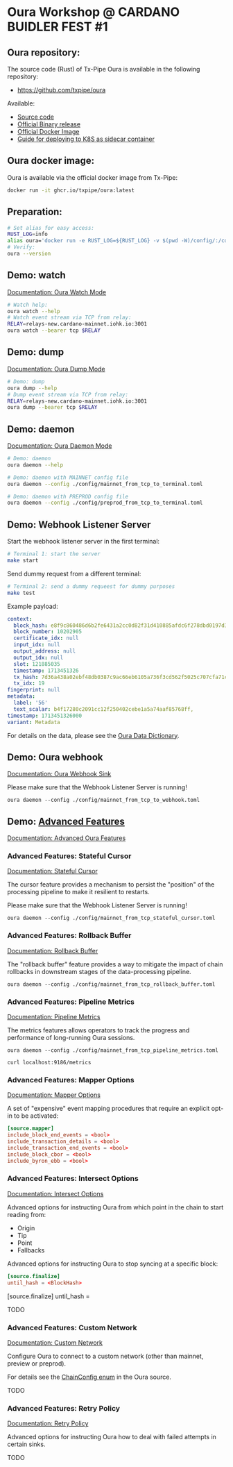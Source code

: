 # Oura Workshop @ CARDANO BUIDLER FEST #1

## Oura repository:

The source code (Rust) of Tx-Pipe Oura is available in the following repository:
- https://github.com/txpipe/oura

Available:
- [Source code](https://txpipe.github.io/oura/installation/from_source.html)
- [Official Binary release](https://txpipe.github.io/oura/installation/binary_release.html)
- [Official Docker Image](https://txpipe.github.io/oura/installation/docker.html)
- [Guide for deploying to K8S as sidecar container](https://txpipe.github.io/oura/installation/kubernetes.html)

## Oura docker image:

Oura is available via the official docker image from Tx-Pipe:

``` bash
docker run -it ghcr.io/txpipe/oura:latest
```

## Preparation:
``` bash
# Set alias for easy access:
RUST_LOG=info
alias oura='docker run -e RUST_LOG=${RUST_LOG} -v $(pwd -W)/config/:/config -p 9186:9186 -it ghcr.io/txpipe/oura:latest'
# Verify:
oura --version
```

## Demo: watch

[Documentation: Oura Watch Mode](https://txpipe.github.io/oura/usage/watch.html)

``` bash
# Watch help:
oura watch --help
# Watch event stream via TCP from relay:
RELAY=relays-new.cardano-mainnet.iohk.io:3001
oura watch --bearer tcp $RELAY
```

## Demo: dump

[Documentation: Oura Dump Mode](https://txpipe.github.io/oura/usage/dump.html)

``` bash
# Demo: dump
oura dump --help
# Dump event stream via TCP from relay:
RELAY=relays-new.cardano-mainnet.iohk.io:3001
oura dump --bearer tcp $RELAY
```

## Demo: daemon

[Documentation: Oura Daemon Mode](https://txpipe.github.io/oura/usage/daemon.html)

``` bash
# Demo: daemon
oura daemon --help

# Demo: daemon with MAINNET config file
oura daemon --config ./config/mainnet_from_tcp_to_terminal.toml

# Demo: daemon with PREPROD config file
oura daemon --config ./config/preprod_from_tcp_to_terminal.toml
```

## Demo: Webhook Listener Server

Start the webhook listener server in the first terminal:

``` bash
# Terminal 1: start the server
make start
```

Send dummy request from a different terminal:

``` bash
# Terminal 2: send a dummy requeest for dummy purposes
make test
```

Example payload:

```yaml
context:
  block_hash: e8f9c860486d6b2fe6431a2cc0d82f31d410885afdc6f278dbd0197d343892af
  block_number: 10202905
  certificate_idx: null
  input_idx: null
  output_address: null
  output_idx: null
  slot: 121885035
  timestamp: 1713451326
  tx_hash: 7d36a438a02ebf48db0387c9ac66eb6105a736f3cd562f5025c707cfa71c648f
  tx_idx: 19
fingerprint: null
metadata:
  label: '56'
  text_scalar: b4f17280c2091cc12f250402cebe1a5a74aaf85768ff,
timestamp: 1713451326000
variant: Metadata
```

For details on the data, please see the [Oura Data Dictionary](https://txpipe.github.io/oura/reference/data_dictionary.html#data-dictionary).

## Demo: Oura webhook

[Documentation: Oura Webhook Sink](https://txpipe.github.io/oura/sinks/webhook.html)

Please make sure that the Webhook Listener Server is running!

```
oura daemon --config ./config/mainnet_from_tcp_to_webhook.toml
```
## Demo: [Advanced Features](https://txpipe.github.io/oura/advanced/index.html)

[Documentation: Advanced Oura Features](https://txpipe.github.io/oura/advanced/index.html)

### Advanced Features: Stateful Cursor

[Documentation: Stateful Cursor](https://txpipe.github.io/oura/advanced/stateful_cursor.html)

The cursor feature provides a mechanism to persist the "position" of the processing pipeline to make it resilient to restarts.

Please make sure that the Webhook Listener Server is running!

```
oura daemon --config ./config/mainnet_from_tcp_stateful_cursor.toml
```

### Advanced Features: Rollback Buffer

[Documentation: Rollback Buffer](https://txpipe.github.io/oura/advanced/rollback_buffer.html)

The "rollback buffer" feature provides a way to mitigate the impact of chain rollbacks in downstream stages of the data-processing pipeline.

```
oura daemon --config ./config/mainnet_from_tcp_rollback_buffer.toml
```

### Advanced Features: Pipeline Metrics

[Documentation: Pipeline Metrics](https://txpipe.github.io/oura/advanced/pipeline_metrics.html)

The metrics features allows operators to track the progress and performance of long-running Oura sessions.

```
oura daemon --config ./config/mainnet_from_tcp_pipeline_metrics.toml
```

```
curl localhost:9186/metrics
```

### Advanced Features: Mapper Options

[Documentation: Mapper Options](https://txpipe.github.io/oura/advanced/mapper_options.html)

A set of "expensive" event mapping procedures that require an explicit opt-in to be activated:

```toml
[source.mapper]
include_block_end_events = <bool>
include_transaction_details = <bool>
include_transaction_end_events = <bool>
include_block_cbor = <bool>
include_byron_ebb = <bool>
```

### Advanced Features: Intersect Options

[Documentation: Intersect Options](https://txpipe.github.io/oura/advanced/intersect_options.html)

Advanced options for instructing Oura from which point in the chain to start reading from:
- Origin
- Tip
- Point
- Fallbacks

Advanced options for instructing Oura to stop syncing at a specific block:
```toml
[source.finalize]
until_hash = <BlockHash>
```

[source.finalize]
until_hash = <BlockHash>

TODO

### Advanced Features: Custom Network

[Documentation: Custom Network](https://txpipe.github.io/oura/advanced/custom_network.html)

Configure Oura to connect to a custom network (other than mainnet, preview or preprod).

For details see the [ChainConfig enum](https://github.com/txpipe/oura/blob/0e419322dba45f81f20a71f160eabbd2bfe12c3f/src/framework/mod.rs#L71-L75) in the Oura source.

TODO

### Advanced Features: Retry Policy

[Documentation: Retry Policy](https://txpipe.github.io/oura/advanced/retry_policy.html)

Advanced options for instructing Oura how to deal with failed attempts in certain sinks.

TODO
